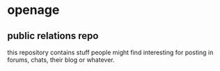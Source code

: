 openage
=======

public relations repo
---------------------

this repository contains stuff people might find interesting
for posting in forums, chats, their blog or whatever.

